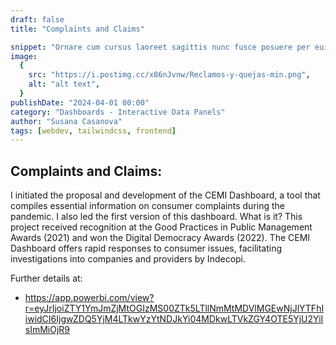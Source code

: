 ```yaml
---
draft: false
title: "Complaints and Claims"

snippet: "Ornare cum cursus laoreet sagittis nunc fusce posuere per euismod dis vehicula a, semper fames lacus maecenas dictumst pulvinar neque enim non potenti. Torquent hac sociosqu eleifend potenti."
image:
  {
    src: "https://i.postimg.cc/x86nJvnw/Reclamos-y-quejas-min.png",
    alt: "alt text",
  }
publishDate: "2024-04-01 00:00"
category: "Dashboards - Interactive Data Panels"
author: "Susana Casanova"
tags: [webdev, tailwindcss, frontend]
---
```


## Complaints and Claims:

I initiated the proposal and development of the CEMI Dashboard, a tool that compiles essential information on consumer complaints during the pandemic. I also led the first version of this dashboard. 
What is it? 
This project received recognition at the Good Practices in Public Management Awards (2021) and won the Digital Democracy Awards (2022). The CEMI Dashboard offers rapid responses to consumer issues, facilitating investigations into companies and providers by Indecopi.

Further details at:
- https://app.powerbi.com/view?r=eyJrIjoiZTY1YmJmZjMtOGIzMS00ZTk5LTllNmMtMDVlMGEwNjJlYTFhIiwidCI6IjgwZDQ5YjM4LTkwYzYtNDJkYi04MDkwLTVkZGY4OTE5YjU2YiIsImMiOjR9